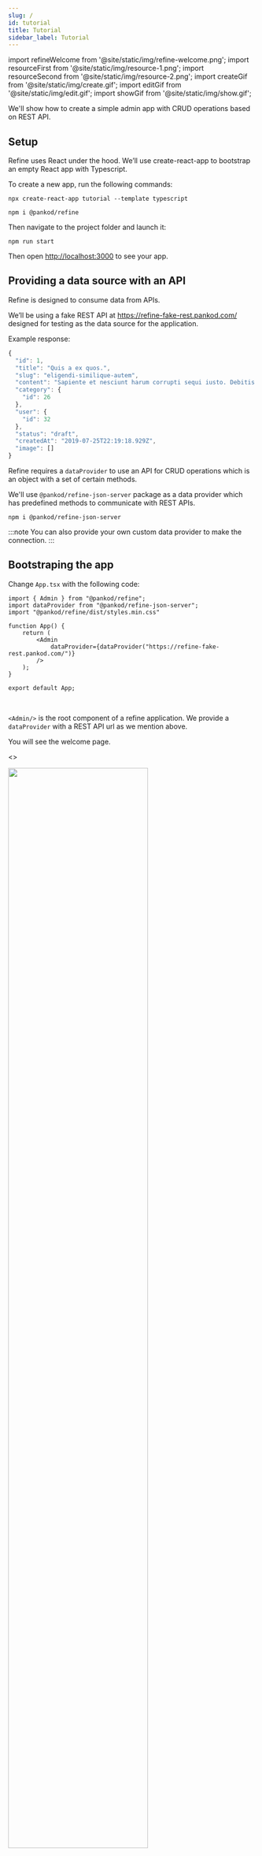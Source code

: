 ```yaml
---
slug: /
id: tutorial
title: Tutorial
sidebar_label: Tutorial
---
```


import refineWelcome from '@site/static/img/refine-welcome.png';
import resourceFirst from '@site/static/img/resource-1.png';
import resourceSecond from '@site/static/img/resource-2.png';
import createGif from '@site/static/img/create.gif';
import editGif from '@site/static/img/edit.gif';
import showGif from '@site/static/img/show.gif';

We'll show how to create a simple admin app with CRUD operations based on REST API.

## Setup

Refine uses React under the hood. We’ll use create-react-app to bootstrap an empty React app with Typescript.

To create a new app, run the following commands:

```
npx create-react-app tutorial --template typescript
```

```
npm i @pankod/refine
```

Then navigate to the project folder and launch it:

```
npm run start
```

Then open [http://localhost:3000](http://localhost:3000) to see your app.

## Providing a data source with an API

Refine is designed to consume data from APIs.

We’ll be using a fake REST API at https://refine-fake-rest.pankod.com/ designed for testing as the data source for the application.

Example response:

```ts title="https://refine-fake-rest.pankod.com/posts/1"
{
  "id": 1,
  "title": "Quis a ex quos.",
  "slug": "eligendi-similique-autem",
  "content": "Sapiente et nesciunt harum corrupti sequi iusto. Debitis explicabo beatae maiores assumenda. Quia velit quam inventore omnis in doloribus et modi aut. Aut deserunt est molestias sunt fugit rerum natus. Consequuntur quam porro doloribus vel nulla non. Suscipit ut deleniti. Consequatur repellat accusamus. Expedita eos hic amet fugit. Magni odio consequatur aut pariatur error eaque culpa. Officiis minus id et.",
  "category": {
    "id": 26
  },
  "user": {
    "id": 32
  },
  "status": "draft",
  "createdAt": "2019-07-25T22:19:18.929Z",
  "image": []
}
```

Refine requires a `dataProvider` to use an API for CRUD operations which is an object with a set of certain methods.

We'll use `@pankod/refine-json-server` package as a data provider which has predefined methods to communicate with REST APIs.

```
npm i @pankod/refine-json-server
```

:::note
You can also provide your own custom data provider to make the connection.
:::

## Bootstraping the app

Change `App.tsx` with the following code:

```tsx title="src/App.tsx"
import { Admin } from "@pankod/refine";
import dataProvider from "@pankod/refine-json-server";
import "@pankod/refine/dist/styles.min.css"

function App() {
    return (
        <Admin
            dataProvider={dataProvider("https://refine-fake-rest.pankod.com/")}
        />
    );
}

export default App;
```

<br/>

`<Admin/>` is the root component of a refine application. We provide a `dataProvider` with a REST API url as we mention above.

You will see the welcome page.

<>

<div style={{textAlign: "center"}}>
    <img  width="75%" src={refineWelcome} />
</div>
<br/>
</>

:::tip
```tsx
import "@pankod/refine/dist/styles.min.css"
```
[Refer to theme documentation for further information about importing the default css](#)
:::
## Connect API with Resources

We'll start forming our app by adding a `<Resource>` component as a child.
A `<Resource>` represents an endpoint in the API by given name property. `name` property of `<Resource />` should be one of the endpoints in your API.

We'll demonstrate how to get data at `/posts` endpoint from `https://refine-fake-rest.pankod.com` REST API.

```tsx title="src/App.tsx"
//highlight-next-line
import { Admin, Resource } from "@pankod/refine";
import dataProvider from "@pankod/refine-json-server";

function App() {
    return (
        <Admin
            dataProvider={dataProvider("https://refine-fake-rest.pankod.com/")}
        >
            //highlight-next-line
            <Resource name="posts" />
        </Admin>
    );
}

export default App;
```

<br/>

After adding `<Resource>`, app redirects to a url defined by `name` property.

:::info
`refine` handles route matching out of the box. More info about [routing](#).
:::

<>

<div style={{textAlign: "center"}}>
    <img   src={resourceFirst} />
</div>
<br/>
</>

You'll see a 404 page since `<Resource>` doesn't handle data fetching on its own. CRUD operations is to be done with `refine` hooks.

Components for CRUD operations(list, create, edit, show) should be given to `<Resource>` as props. In this example, we are going to set corresponding custom components to `<Resource>` which uses `refine` hooks to handle data operations and display the list of data.

## Showing and interacting with data

Let's create a `PostList` component to fetch and show posts data. This component will be passed as `list` prop to `<Resource>`

```tsx title="pages/posts/list.tsx"
import {
    List,
    TextField,
    TagField,
    DateField,
    Table,
    useTable,
} from "@pankod/refine";
import { IPost } from "interfaces"

export const PostList = () => {
    const { tableProps } = useTable<IPost>();

    return (
        <List>
            <Table {...tableProps} rowKey="id">
                <Table.Column
                    dataIndex="title"
                    title="title"
                    render={(value) => <TextField value={value} />}
                />
                <Table.Column
                    dataIndex="status"
                    title="status"
                    render={(value) => <TagField value={value} />}
                />
                <Table.Column
                    dataIndex="createdAt"
                    title="createdAt"
                    render={(value) => <DateField format="LLL" value={value} />}
                />
            </Table>
        </List>
    );
};
```

```ts title="interfaces/index.d.ts"
export interface IPost {
    title: string;
    status: "published" | "draft";
    createdAt: string;
}
```

<br/>

### Fetching and managing data

`useTable` is a hook from `refine` that is responsible for fetching data from API with `<Resource>`'s `name` prop using `refine`'s various helper hooks under the hood.

```tsx
const { tableProps } = useTable<IPost>();
```

The `tableProps` includes all necessary props for `<Table>` component to show and interact with data properly.

You can find detailed usage of `useTable` from [here](#).

### Showing and formatting data

We wrap `<Table>` with [`<List>`](#) component from `refine`, which adds extra functionalities like a create button and title to the table view.

:::tip
`<List>` is not an obligation at this point. You can prefer to use your own wrapper component.
:::

`refine` apps uses [ant-design](https://ant.design/components/overview/) components to display data. In this example, we'll use `<Table>` component, which is exposed from ant-design to render a table with one row for each record.

Refer to [ant-design docs](https://ant.design/components/table/#API) for more detailed information about `<Table>`.

The render prop of `<Table.Column>` is used to determine how to format and show data. Each `<Table.Column>` maps a different field in the API response, specified by the `dataIndex` prop.

:::note
```tsx
<Table.Column
    // highlight-next-line
    dataIndex="title"
    title="title"
    // highlight-next-line
    render={(value) => <TextField value={value} />}
/>
```
`value` of render props points to data with key described by `dataIndex`.
:::

We used `<TextField>`, `<TagField>` and `<DateField>` in `<Table.Column>` to show data in the proper format. These are examples of many more field components from `refine` that are based on ant design components.  
User has full freedom on how to format and show raw data that comes from render prop including ant design components or custom components.

You can find detailed usage of fields from [here](#).

After creating the `<PostList>` component, now it's time to add it to `<Resource>`.

```tsx title="src/App.tsx"
import { Admin, Resource } from "@pankod/refine";
import dataProvider from "@pankod/refine-json-server";
//highlight-next-line
import { PostList } from "./pages";

function App() {
    return (
        <Admin
            dataProvider={dataProvider("https://refine-fake-rest.pankod.com/")}
        >
            //highlight-next-line
            <Resource name="posts" list={PostList} />
        </Admin>
    );
}

export default App;
```

<br />

We can now list `/posts` data successfully as shown below.

<>

<div style={{textAlign: "center"}}>
    <img src={resourceSecond} />
</div>
<br/>
</>

## Handling relationships

Let's say we want to show title of category  at `<PostList>`.  

[Each post record](#providing-a-data-source-with-an-api) includes a category property that has an id field, which points to a category:


```ts title="https://refine-fake-rest.pankod.com/posts/1"
...
  "category": {
    "id": 26
  }
...
```
<br />

Each category id references a record at `refine-fake-rest.pankod.com/categories` endpoint.


```ts title="https://refine-fake-rest.pankod.com/categories/26"
  { 
    "id": 26,
    "title": "mock category title",
  }
```
<br />

In order to get data from a different resource, we can use a `refine` hook named `useMany`.

```tsx title="pages/posts/list.tsx"
import {
    List,
    TextField,
    TagField,
    DateField,
    Table,
    useTable,
    //highlight-next-line
    useMany
} from "@pankod/refine";

//highlight-next-line
import { IPost, ICategory } from "interfaces"

export const PostList = () => {
    const { tableProps } = useTable<IPost>();

   //highlight-start
    const categoryIds = tableProps?.dataSource?.map((item) => item.category.id) ?? [];
    const { data: categoriesData, isLoading } = useMany<ICategory>(
        "categories",
        categoryIds,
        {
            enabled: categoryIds.length > 0,
        },
    );
    //highlight-end

    return (
        <List>
            <Table {...tableProps} rowKey="id">
                <Table.Column
                    dataIndex="title"
                    title="title"
                    render={(value) => <TextField value={value} />}
                />
                <Table.Column
                    dataIndex="status"
                    title="status"
                    render={(value) => <TagField value={value} />}
                />
                <Table.Column
                    dataIndex="createdAt"
                    title="createdAt"
                    render={(value) => <DateField format="LLL" value={value} />}
                />
                //highlight-start
                <Table.Column
                    dataIndex={["category", "id"]}
                    title="category"
                    render={(value) => {
                        if (isLoading) {
                            return <TextField value="Loading..." />;
                        }

                        return (
                            <TextField
                                value={
                                    categoriesData?.data.find((item) => item.id === value)
                                        ?.title
                                }
                            />
                        );
                    }}
                  />
                    //highlight-end
            </Table>
        </List>
    );
};
```


```ts title="interfaces/index.d.ts"
// highlight-start
export interface ICategory {
    id: string;
    title: string;
}
// highlight-end

export interface IPost {
    title: string;
    status: "published" | "draft";
    // highlight-next-line
    category: ICategory;
    createdAt: string;
}
```

:::tip
We can reach nested properties of table data by using an array.

```
 dataIndex={["category", "id"]}
```
:::

<br />

`useMany` expects the external resource endpoint and an array of ids. It fetches and returns data with loading status.

We collect `categoryId`' s from list data at `/posts` endpoint and send to `useMany`.

:::note
```tsx
enabled: categoryIds.length > 0
```  
We set a condition to start fetching only when data is available.
:::


To show category title field, find the title corresponding to the catogory id of the current record in data returned by `useMany`, 

[Refer to `useMany` documentation for detailed usage. &#8594](#)

## Editing a record

We'll implement a page for editing an existing record.

Let's create a `<PostEdit>` component to edit an existing post. This component will be passed as `list` prop to `<Resource>`.

```tsx title="pages/posts/edit.tsx"
import { useForm, Form, Input, Select, Edit, useSelect } from "@pankod/refine";
import { IPost } from "interfaces";

export const PostEdit = () => {
    const { formProps, saveButtonProps, queryResult } = useForm<IPost>();

    const { selectProps: categorySelectProps } = useSelect<IPost>({
        resource: "categories",
        defaultValue: queryResult?.data?.data?.category.id,
    });

    return (
        <Edit saveButtonProps={saveButtonProps}>
            <Form {...formProps} wrapperCol={{ span: 14 }} layout="vertical">
                <Form.Item label="Title" name="title">
                    <Input />
                </Form.Item>
                <Form.Item label="Status" name="status">
                    <Select
                        options={[
                            {
                                label: "Published",
                                value: "published",
                            },
                            {
                                label: "Draft",
                                value: "draft",
                            },
                        ]}
                    />
                </Form.Item>
                <Form.Item
                    label="Category"
                    name={["category", "id"]}
                >
                    <Select
                        showSearch
                        filterOption={false}
                        {...categorySelectProps}
                    />
                </Form.Item>
            </Form>
        </Edit>
    );
};
```

<br />

After creating the `<PostEdit>` component, now it's time to add it to `<Resource>`.

<br />

```tsx title="src/App.tsx"
import { Admin, Resource } from "@pankod/refine";
import dataProvider from "@pankod/refine-json-server";
//highlight-next-line
import { PostList, PostEdit } from "./pages";

function App() {
    return (
        <Admin
            dataProvider={dataProvider("https://refine-fake-rest.pankod.com/")}
        >
            <Resource
                name="posts"
                list={PostList}
                //highlight-next-line
                edit={PostEdit}
            />
        </Admin>
    );
}

export default App;
```

<br />

:::important
`refine` doesn't automatically add an _**edit**_ button by default to each record in `<PostList>` to give access to the edit page which renders the `<PostEdit>` component.

We' ll add a new column to `<Table>` in `<PostList>` to show the action button for edit.   
 `<EditButton>` from refine can be used to navigate to edit page at `/resources/posts/edit`.

You can find detailed usage of `<EditButton>` from [here](#).

<br />


```tsx title="components/pages/posts.tsx"
import {
    ...
    //highlight-start
    Space,
    EditButton
    //highlight-end
} from "@pankod/refine";

export const PostList = () => {
...
    <Table.Column
        title="Actions"
        dataIndex="actions"
        render={(
            _text: string | number,
            record: {
                id: string | number;
            },
        ): React.ReactNode => {
            return(
                <Space>
                    <EditButton size="small" recordItemId={record.id} />
                </Space>
        )}}
    />   
...
}
```

:::

### Managing the form

`useForm` is another skillful hook from `refine` that is responsible for managing form data like creating and editing.

```tsx
const { formProps, saveButtonProps } = useForm<IPost>();
```

The `formProps` includes all necessary props for `<Form>` component to manage form data properly.
Similarly `saveButtonProps` includes useful properties for a button to submit a form.

[Refer to `useForm` documentation for detailed usage. &#8594](#)

`useSelect` produces props for `<Select>` component from data at another resource. `<Select>` is an Ant-Design component that is exported from `refine` for convenience.  

[Refer to `Select` documentation for detailed usage. &#8594](https://ant.design/components/select/)

```tsx
const { selectProps: categorySelectProps } = useSelect<IPost>({
        resource: "categories",
        defaultValue: queryResult?.data?.data?.category.id,
});
```

:::important
`defaultValue` is used to get the value for the current item independent of search, sort and filter parameters.
:::

[Refer to `useSelect` documentation for detailed usage. &#8594](#)

### Editing the form

`refine` apps uses [ant-design form components](https://ant.design/components/form/) to handle form management. In this example, we'll use `<Form>` and `<Form.Item>` component, which is exposed from ant-design to manage form inputs.

We wrap `<Form>` with [`<Edit>`](#) component from `refine` that provides save, delete and refresh buttons that can be used for form actions.

:::caution Attention
In edit page, `useForm` hook initializes the form with current record values.
:::

We are getting form values from inputs by passing them as child to `<Form.Item>`. Edited input values are automatically set to form data.

Save button submits the form and issues a `PUT` request to the REST API when clicked. After request responses successfully, app will be navigated to listing page on `resources/posts` with updated data.


[Refer to **How editing works?** section for in depth explanation. &#8594](#)

<br />

<>

<div style={{textAlign: "center"}}>
    <img src={editGif} />
</div>
<br/>
</>

<br />

## Creating a record

We'll implement a page for creating a new record using fake REST API. It has a similar implemantation and managing form methods like [Editing a record](#editing-a-record). 

First create a `<PostCreate>` component to create a new post. This component will be passed as `create` prop to `<Resource>`.

```tsx title="pages/posts/create.tsx"
import { 
    ...
    //highlight-next-line
    Create 
} from "@pankod/refine";
import { IPost } from "interfaces";

export const PostCreate = () => {
    const { formProps, saveButtonProps } = useForm<IPost>();

    const { selectProps: categorySelectProps } = useSelect<IPost>({
        resource: "categories",
    });

    return (
        <Create saveButtonProps={saveButtonProps}>
            <Form {...formProps} wrapperCol={{ span: 14 }} layout="vertical">
                <Form.Item label="Title" name="title">
                    <Input />
                </Form.Item>
                <Form.Item label="Status" name="status">
                    <Select
                        options={[
                            {
                                label: "Published",
                                value: "published",
                            },
                            {
                                label: "Draft",
                                value: "draft",
                            },
                        ]}
                    />
                </Form.Item>
            </Form>
        </Create>
    );
};
```

<br />

After creating the `<PostCreate>` component, add it to `<Resource>`.

<br />

```tsx title="src/App.tsx"
import { Admin, Resource } from "@pankod/refine";
import dataProvider from "@pankod/refine-json-server";
//highlight-next-line
import { PostList, PostEdit, PostCreate } from "./pages";

function App() {
    return (
        <Admin
            dataProvider={dataProvider("https://refine-fake-rest.pankod.com/")}
        >
            <Resource
                name="posts"
                list={PostList}
                edit={PostEdit}
                //highlight-next-line
                create={PostCreate}
            />
        </Admin>
    );
}

export default App;
```

<br />

:::important
`refine` doesn't automatically add a _**create**_ button by default on top of the `<PostList>` to give access to the create page which renders the `<PostCreate>` component.

Each component given to `<Resource>` will get passed props with `IResourceComponentsProps` interface. If this props are passed to `<List>` wrapper in `<PostList>` component, `<List>` will render a create button in case a `create` component is passed to `<Resource>`.

[More about **IResourceComponentsProps** &#8594](#)

```tsx title="components/pages/posts.tsx"
...
//highlight-next-line
export const PostList = (props: IResourceComponentsProps) => {
    const { tableProps } = useTable();

    return (
        //highlight-next-line
        <List {...props}>
...
```

:::

<br />


### Filling the form

This part is very similar to [Editing the form](#editing-the-form). Only differences are:

- We wrap `<Form>` with [`<Create>`](#) component from `refine`.

- Save button submits the form and issues a `POST` request to the REST API.

- Since there can't be a pre-selected value in a create form, we don't pass a `defaultValue` parameter to `useSelect`.

<br />

<div style={{textAlign: "center"}}>
    <img src={createGif} />
</div>
<br/>

<br/>

## Showing a record

Let's implement a page for showing an existing record in detail.

First create a `<PostShow>` component to show an existing post. This component will be passed as `show` prop to `<Resource>`.

```tsx title="pages/posts/show.tsx"
import {
    //highlight-start 
    Show, 
    useShow, 
    Typography, 
    Tag, 
    useOne
    //highlight-end
} from "@pankod/refine";
import { IPost, ICategory} from "interfaces"

const { Title, Text } = Typography;

export const PostShow = () => {
    const { queryResult } = useShow();
    const { data, isLoading } = queryResult;
    const record = data?.data;

    const { data: categoryData } = useOne<ICategory>("categories", record!.category.id, {
        enabled: !!record?.category.id
    })

    return (
        <Show isLoading={isLoading}>
            <Title level={5}>Title</Title>
            <Text>{record?.title}</Text>

            <Title level={5}>Status</Title>
            <Text><Tag>{record?.status}</Tag></Text>

            <Title level={5}>Category</Title>
            <Text>{categoryData?.data.title}</Text>
        </Show>
    )
}
```

<br />

After creating the `<PostShow>` component, add it to `<Resource>`.

<br />

```tsx title="src/App.tsx"
import { Admin, Resource } from "@pankod/refine";
import dataProvider from "@pankod/refine-json-server";
//highlight-next-line
import { PostList, PostEdit, PostCreate, PostShow } from "./pages";

function App() {
    return (
        <Admin
            dataProvider={dataProvider("https://refine-fake-rest.pankod.com/")}
        >
            <Resource
                name="posts"
                list={PostList}
                edit={PostEdit}
                create={PostCreate}
                //highlight-next-line
                show={PostShow}
            />
        </Admin>
    );
}

export default App;
```

### Fetching record data
```tsx
const { queryResult } = useShow<IPost>();
```

`useShow` is another skillful hook from `refine` that is responsible for fetching a single record data.

The `queryResult` includes fetched data and query state like `isLoading` state.

[Refer to `useShow` documentation for detailed usage. &#8594](#)

```tsx
const { data: categoryData } = useOne<ICategory>("categories", record?.category.id ?? "", {
        enabled: !!record?.category.id
    });
```

`useOne` is a low level hook from `refine` that is also responsible for fetching a single record data for any given resource.

Here, `useOne` is used to fetch a record data from `/resources/categories`.

[Refer to `useOne` documentation for detailed usage. &#8594](#)

:::caution attention
Difference between `useOne` and `useShow` is that `useShow` is tuned for fetching data from current resource.
:::


### Showing the data

Since record data is explicit, there is no constraint on how to present that data. `refine` provides a `<Show>` wrapper component that provides extra features like a `list` and a `refresh` buttons.

[Refer to `<Show>` documentation for detailed usage. &#8594](#)

:::tip
`<Show>` can also render `edit` and `delete` buttons via `canEdit` and `canDelete` props which can be passed from props of `<PostShow>`

```tsx
export const PostShow = (props: IResourceComponentsProps) => {
    ...
    <Show {...props}>
}
```
:::

<br />



<div style={{textAlign: "center"}}>
    <img src={showGif} />
</div>
<br/>

<br />

## Adding search and filters


We'll use`<Table.Column>`'s [`filterDropdown`](https://ant.design/components/table/#Column)   property from Ant-design and `<FilterDropdown>` component from `refine` to search and filter content.

Let's add search and filter feature to category field.


```tsx title="pages/posts/list.tsx"
import {
    ...
    //highlight-start 
    FilterDropdown,
    Select,
    useSelect
    //highlight-end 
} from "@pankod/refine";

export const PostList = (props: IResourceComponentsProps) => {
    ...

    //highlight-start 
    const { selectProps: categorySelectProps } = useSelect<ICategory>({
        resource: "categories",
    });
     //highlight-end 

    return (
        <List {...props}>
            <Table {...tableProps} rowKey="id">
               ...
                <Table.Column
                    dataIndex={["category", "id"]}
                    title="category"
                    render={(value) => {
                        if (isLoading) {
                            return <TextField value="Loading..." />;
                        }

                        return (
                            <TextField
                                value={
                                    categoriesData?.data.find(
                                        (item) => item.id === value,
                                    )?.title
                                }
                            />
                        );
                    }}
                    //highlight-start 
                    filterDropdown={(props) => (
                        <FilterDropdown {...props}>
                            <Select
                                style={{ minWidth: 200 }}
                                showSearch
                                mode="multiple"
                                placeholder="Select Category"
                                filterOption={false}
                                {...categorySelectProps}
                            />
                        </FilterDropdown>
                    )}
                    //highlight-end 
                />
               ...
            </Table>
        </List>
    );
};
```

`<FilterDropdown>` component serves as a bridge between its child input and  `refine`'s `useTable` hook.

It transfers child's input value to `useTable` hook using `filterDropdown`'s embedded props and provides a filter button to start filtering functionality. 

[Refer to `<FilterDropdown>` documentation for detailed usage. &#8594](#)

In order to let user choose or search a category to filter, we get all categories as `categorySelectProps` using `useSelect` hook and set to `<Select>`.


## Connecting to a real API

At this point we have an app with basic features implemented using a fake REST API.  

[Refer to `dataProvider` documentation for how to connect your own api to `refine`.](#)

## Conclusion

Core functionality of `refine` is based heavily on hooks. This way it provides a wide range of flexibility on data management and UI structure.  

You can develop new features or modify existing behavior based on your needs on top of `refine` codebase.
